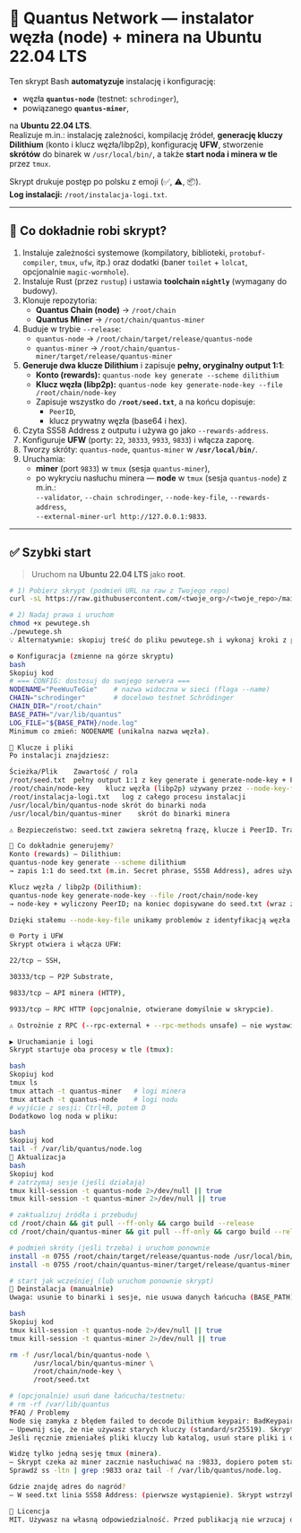# 🚀 Quantus Network — instalator węzła (node) + minera na Ubuntu 22.04 LTS

Ten skrypt Bash **automatyzuje** instalację i konfigurację:
- węzła **`quantus-node`** (testnet: `schrodinger`),
- powiązanego **`quantus-miner`**,

na **Ubuntu 22.04 LTS**.  
Realizuje m.in.: instalację zależności, kompilację źródeł, **generację kluczy Dilithium** (konto i klucz węzła/libp2p), konfigurację **UFW**, stworzenie **skrótów** do binarek w `/usr/local/bin/`, a także **start noda i minera w tle** przez `tmux`.

Skrypt drukuje postęp po polsku z emoji (✅, ⚠️, 📦).  
**Log instalacji:** `/root/instalacja-logi.txt`.

---

## 🧩 Co dokładnie robi skrypt?

1. Instaluje zależności systemowe (kompilatory, biblioteki, `protobuf-compiler`, `tmux`, `ufw`, itp.) oraz dodatki (baner `toilet` + `lolcat`, opcjonalnie `magic-wormhole`).
2. Instaluje Rust (przez `rustup`) i ustawia **toolchain `nightly`** (wymagany do budowy).
3. Klonuje repozytoria:
   - **Quantus Chain (node)** → `/root/chain`
   - **Quantus Miner** → `/root/chain/quantus-miner`
4. Buduje w trybie `--release`:
   - `quantus-node` → `/root/chain/target/release/quantus-node`
   - `quantus-miner` → `/root/chain/quantus-miner/target/release/quantus-miner`
5. **Generuje dwa klucze Dilithium** i zapisuje **pełny, oryginalny output 1:1**:
   - **Konto (rewards):** `quantus-node key generate --scheme dilithium`
   - **Klucz węzła (libp2p):** `quantus-node key generate-node-key --file /root/chain/node-key`
   - Zapisuje wszystko do **`/root/seed.txt`**, a na końcu dopisuje:
     - `PeerID`,
     - klucz prywatny węzła (base64 i hex).
6. Czyta SS58 Address z outputu i używa go jako `--rewards-address`.
7. Konfiguruje **UFW** (porty: `22`, `30333`, `9933`, `9833`) i włącza zaporę.
8. Tworzy skróty: `quantus-node`, `quantus-miner` w **`/usr/local/bin/`**.
9. Uruchamia:
   - **miner** (port `9833`) w `tmux` (sesja `quantus-miner`),
   - po wykryciu nasłuchu minera — **node** w `tmux` (sesja `quantus-node`) z m.in.:  
     `--validator`, `--chain schrodinger`, `--node-key-file`, `--rewards-address`,  
     `--external-miner-url http://127.0.0.1:9833`.

---

## ✅ Szybki start

> Uruchom na **Ubuntu 22.04 LTS** jako **root**.

```bash
# 1) Pobierz skrypt (podmień URL na raw z Twojego repo)
curl -sL https://raw.githubusercontent.com/<twoje_org>/<twoje_repo>/main/pewutege.sh -o pewutege.sh

# 2) Nadaj prawa i uruchom
chmod +x pewutege.sh
./pewutege.sh
💡 Alternatywnie: skopiuj treść do pliku pewutege.sh i wykonaj kroki z pkt. 2.

⚙️ Konfiguracja (zmienne na górze skryptu)
bash
Skopiuj kod
# === CONFIG: dostosuj do swojego serwera ===
NODENAME="PeeWuuTeGie"    # nazwa widoczna w sieci (flaga --name)
CHAIN="schrodinger"       # docelowo testnet Schrödinger
CHAIN_DIR="/root/chain"
BASE_PATH="/var/lib/quantus"
LOG_FILE="${BASE_PATH}/node.log"
Minimum co zmień: NODENAME (unikalna nazwa węzła).

🔐 Klucze i pliki
Po instalacji znajdziesz:

Ścieżka/Plik	Zawartość / rola
/root/seed.txt	pełny output 1:1 z key generate i generate-node-key + PeerID, klucze prywatne
/root/chain/node-key	klucz węzła (libp2p) używany przez --node-key-file
/root/instalacja-logi.txt	log z całego procesu instalacji
/usr/local/bin/quantus-node	skrót do binarki noda
/usr/local/bin/quantus-miner	skrót do binarki minera

⚠️ Bezpieczeństwo: seed.txt zawiera sekretną frazę, klucze i PeerID. Traktuj jako ściśle tajne.

🧠 Co dokładnie generujemy?
Konto (rewards) — Dilithium:
quantus-node key generate --scheme dilithium
→ zapis 1:1 do seed.txt (m.in. Secret phrase, SS58 Address), adres używany jako --rewards-address.

Klucz węzła / libp2p (Dilithium):
quantus-node key generate-node-key --file /root/chain/node-key
→ node-key + wyliczony PeerID; na koniec dopisywane do seed.txt (wraz z base64/hex klucza).

Dzięki stałemu --node-key-file unikamy problemów z identyfikacją węzła i błędów dekodowania.

🌐 Porty i UFW
Skrypt otwiera i włącza UFW:

22/tcp — SSH,

30333/tcp — P2P Substrate,

9833/tcp — API minera (HTTP),

9933/tcp — RPC HTTP (opcjonalnie, otwierane domyślnie w skrypcie).

⚠️ Ostrożnie z RPC (--rpc-external + --rpc-methods unsafe) — nie wystawiaj publicznie bez proxy/zabezpieczeń.

▶️ Uruchamianie i logi
Skrypt startuje oba procesy w tle (tmux):

bash
Skopiuj kod
tmux ls
tmux attach -t quantus-miner   # logi minera
tmux attach -t quantus-node    # logi nodu
# wyjście z sesji: Ctrl+B, potem D
Dodatkowo log noda w pliku:

bash
Skopiuj kod
tail -f /var/lib/quantus/node.log
🔄 Aktualizacja
bash
Skopiuj kod
# zatrzymaj sesje (jeśli działają)
tmux kill-session -t quantus-node 2>/dev/null || true
tmux kill-session -t quantus-miner 2>/dev/null || true

# zaktualizuj źródła i przebuduj
cd /root/chain && git pull --ff-only && cargo build --release
cd /root/chain/quantus-miner && git pull --ff-only && cargo build --release

# podmień skróty (jeśli trzeba) i uruchom ponownie
install -m 0755 /root/chain/target/release/quantus-node /usr/local/bin/quantus-node
install -m 0755 /root/chain/quantus-miner/target/release/quantus-miner /usr/local/bin/quantus-miner

# start jak wcześniej (lub uruchom ponownie skrypt)
🧯 Deinstalacja (manualnie)
Uwaga: usunie to binarki i sesje, nie usuwa danych łańcucha (BASE_PATH).

bash
Skopiuj kod
tmux kill-session -t quantus-node 2>/dev/null || true
tmux kill-session -t quantus-miner 2>/dev/null || true

rm -f /usr/local/bin/quantus-node \
      /usr/local/bin/quantus-miner \
      /root/chain/node-key \
      /root/seed.txt

# (opcjonalnie) usuń dane łańcucha/testnetu:
# rm -rf /var/lib/quantus
❓FAQ / Problemy
Node się zamyka z błędem failed to decode Dilithium keypair: BadKeypair.
— Upewnij się, że nie używasz starych kluczy (standard/sr25519). Skrypt generuje oba w Dilithium i uruchamia noda z --node-key-file /root/chain/node-key.
Jeśli ręcznie zmieniałeś pliki kluczy lub katalog, usuń stare pliki i odpal skrypt ponownie.

Widzę tylko jedną sesję tmux (minera).
— Skrypt czeka aż miner zacznie nasłuchiwać na :9833, dopiero potem startuje noda.
Sprawdź ss -ltn | grep :9833 oraz tail -f /var/lib/quantus/node.log.

Gdzie znajdę adres do nagród?
— W seed.txt linia SS58 Address: (pierwsze wystąpienie). Skrypt wstrzykuje go jako --rewards-address.

📜 Licencja
MIT. Używasz na własną odpowiedzialność. Przed publikacją nie wrzucaj do repozytorium swojego seed.txt ani żadnych kluczy.
